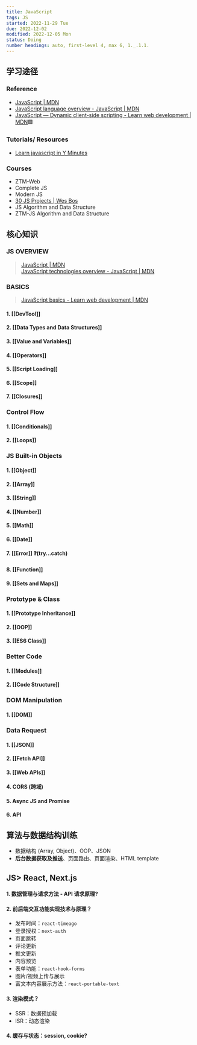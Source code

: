 ```yaml
---
title: JavaScript
tags: JS
started: 2022-11-29 Tue
due: 2022-12-02
modified: 2022-12-05 Mon
status: Doing
number headings: auto, first-level 4, max 6, 1._.1.1.
---
```

## 学习途径
### Reference
- [JavaScript | MDN](https://developer.mozilla.org/en-US/docs/Web/JavaScript)
- [JavaScript language overview - JavaScript | MDN](https://developer.mozilla.org/en-US/docs/Web/JavaScript/Language_Overview) 
- [JavaScript — Dynamic client-side scripting - Learn web development | MDN](https://developer.mozilla.org/en-US/docs/Learn/JavaScript)🟩
### Tutorials/ Resources
- [Learn javascript in Y Minutes](https://learnxinyminutes.com/docs/javascript/)
### Courses
- ZTM-Web
- Complete JS
- Modern JS
- [30 JS Projects | Wes Bos](https://courses.wesbos.com/account)
- JS Algorithm and Data Structure
- ZTM-JS Algorithm and Data Structure
## 核心知识
### JS OVERVIEW
>[JavaScript | MDN](https://developer.mozilla.org/en-US/docs/Web/JavaScript)  
>[JavaScript technologies overview - JavaScript | MDN](https://developer.mozilla.org/en-US/docs/Web/JavaScript/JavaScript_technologies_overview)
### BASICS
>[JavaScript basics - Learn web development | MDN](https://developer.mozilla.org/en-US/docs/Learn/Getting_started_with_the_web/JavaScript_basics)
#### 1. [[DevTool]]
#### 2. [[Data Types and Data Structures]]
#### 3. [[Value and Variables]]
#### 4. [[Operators]]
#### 5. [[Script Loading]]
#### 6. [[Scope]]
#### 7. [[Closures]]
### Control Flow
#### 1. [[Conditionals]]
#### 2. [[Loops]]
### JS Built-in Objects 
#### 1. [[Object]]
#### 2. [[Array]]
#### 3. [[String]]
#### 4. [[Number]]
#### 5. [[Math]]
#### 6. [[Date]]
#### 7. [[Error]] ❓(try...catch)
#### 8. [[Function]]
#### 9. [[Sets and Maps]]
### Prototype & Class
#### 1. [[Prototype Inheritance]]
#### 2. [[OOP]]
#### 3. [[ES6 Class]]
### Better Code
#### 1. [[Modules]]
#### 2. [[Code Structure]]
### DOM Manipulation
#### 1. [[DOM]]
### Data Request
#### 1. [[JSON]]
#### 2. [[Fetch API]] 
#### 3. [[Web APIs]]
#### 4. CORS (跨域)
#### 5. Async JS and Promise
#### 6. API
## 算法与数据结构训练
  - 数据结构 (Array, Object)、OOP、JSON
  - **后台数据获取及推送**、页面路由、页面渲染、HTML template
## JS> React, Next.js
#### 1. 数据管理与请求方法 - API 请求原理? 
#### 2. 前后端交互功能实现技术与原理？
- 发布时间：`react-timeago`
- 登录授权：`next-auth`
- 页面跳转
- 评论更新
- 推文更新
- 内容预览
- 表单功能：`react-hook-forms`
- 图片/视频上传与展示
- 富文本内容展示方法：`react-portable-text`
#### 3. 渲染模式？
- SSR：数据预加载
- ISR：动态渲染
#### 4. 缓存与状态：session, cookie?
